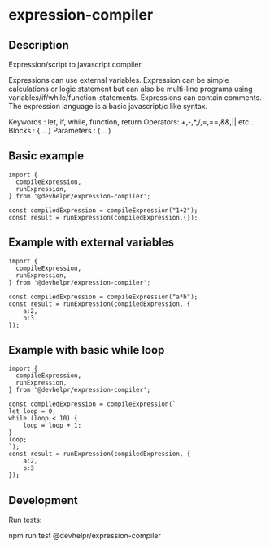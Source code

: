 # expression-compiler

## Description

Expression/script to javascript compiler.

Expressions can use external variables.
Expression can be simple calculations or logic statement but can also be multi-line programs using variables/if/while/function-statements.
Expressions can contain comments.
The expression language is a basic javascript/c like syntax.

Keywords : let, if, while, function, return
Operators: +,-,*,/,=,==,&&,|| etc..
Blocks : { .. }
Parameters : ( .. )

## Basic example

```
import {
  compileExpression,
  runExpression,
} from '@devhelpr/expression-compiler';

const compiledExpression = compileExpression("1+2");
const result = runExpression(compiledExpression,{});
```

## Example with external variables
```
import {
  compileExpression,
  runExpression,
} from '@devhelpr/expression-compiler';

const compiledExpression = compileExpression("a*b");
const result = runExpression(compiledExpression, {
    a:2, 
    b:3
});
```

## Example with basic while loop
```
import {
  compileExpression,
  runExpression,
} from '@devhelpr/expression-compiler';

const compiledExpression = compileExpression(`
let loop = 0;
while (loop < 10) {
    loop = loop + 1;
}
loop;
`);
const result = runExpression(compiledExpression, {
    a:2, 
    b:3
});
```

## Development

Run tests:

npm run test @devhelpr/expression-compiler

